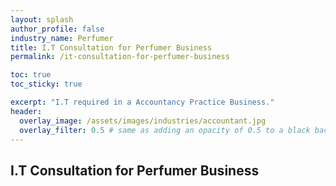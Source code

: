 ```yaml
---
layout: splash 
author_profile: false 
industry_name: Perfumer
title: I.T Consultation for Perfumer Business
permalink: /it-consultation-for-perfumer-business

toc: true
toc_sticky: true

excerpt: "I.T required in a Accountancy Practice Business."
header:
  overlay_image: /assets/images/industries/accountant.jpg
  overlay_filter: 0.5 # same as adding an opacity of 0.5 to a black background
---
```


## I.T Consultation for Perfumer Business